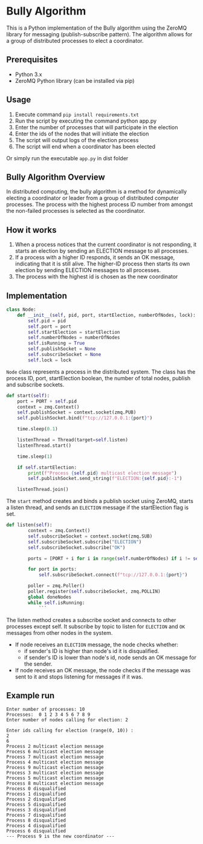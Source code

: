 # Bully Algorithm

This is a Python implementation of the Bully algorithm using the ZeroMQ library for messaging (publish-subscribe pattern). The algorithm allows for a group of distributed processes to elect a coordinator.

## Prerequisites

- Python 3.x
- ZeroMQ Python library (can be installed via pip)

## Usage

1. Execute command `pip install requirements.txt`
2. Run the script by executing the command python app.py
3. Enter the number of processes that will participate in the election
4. Enter the ids of the nodes that will initiate the election
5. The script will output logs of the election process
6. The script will end when a coordinator has been elected

Or simply run the executable `app.py` in dist folder

## Bully Algorithm Overview

In distributed computing, the bully algorithm is a method for dynamically electing a coordinator or leader from a group of distributed computer processes. The process with the highest process ID number from amongst the non-failed processes is selected as the coordinator.

## How it works

1. When a process notices that the current coordinator is not responding, it starts an election by sending an ELECTION message to all processes.
2. If a process with a higher ID responds, it sends an OK message, indicating that it is still alive. The higher-ID process then starts its own election by sending ELECTION messages to all processes.
3. The process with the highest id is chosen as the new coordinator

## Implementation

```py
class Node:
    def __init__(self, pid, port, startElection, numberOfNodes, lock):
        self.pid = pid
        self.port = port
        self.startElection = startElection
        self.numberOfNodes = numberOfNodes
        self.isRunning = True
        self.publishSocket = None
        self.subscribeSocket = None
        self.lock = lock
```

`Node` class represents a process in the distributed system. The class has the process ID, port, startElection boolean, the number of total nodes, publish and subscribe sockets.

```py
def start(self):
    port = PORT + self.pid
    context = zmq.Context()
    self.publishSocket = context.socket(zmq.PUB)
    self.publishSocket.bind(f"tcp://127.0.0.1:{port}")

    time.sleep(0.1)

    listenThread = Thread(target=self.listen)
    listenThread.start()

    time.sleep(1)

    if self.startElection:
        print(f"Process {self.pid} multicast election message")
        self.publishSocket.send_string(f"ELECTION:{self.pid}:-1")

    listenThread.join()
```

The `start` method creates and binds a publish socket using ZeroMQ, starts a listen thread, and sends an `ELECTION` message if the startElection flag is set.

````py
def listen(self):
        context = zmq.Context()
        self.subscribeSocket = context.socket(zmq.SUB)
        self.subscribeSocket.subscribe("ELECTION")
        self.subscribeSocket.subscribe("OK")

        ports = [PORT + i for i in range(self.numberOfNodes) if i != self.pid]

        for port in ports:
            self.subscribeSocket.connect(f"tcp://127.0.0.1:{port}")

        poller = zmq.Poller()
        poller.register(self.subscribeSocket, zmq.POLLIN)
        global doneNodes
        while self.isRunning:
            ```
````

The listen method creates a subscribe socket and connects to other processes except self. It subscribe by topic to listen for `ELECTION` and `OK` messages from other nodes in the system.

- If node receives an `ELECTION` message, the node checks whether:
  - if sender's ID is higher than node's id it is disqualified.
  - if sender's ID is lower than node's id, node sends an OK message for the sender.
- If node receives an OK message, the node checks if the message was sent to it and stops listening for messages if it was.

## Example run

```
Enter number of processes: 10
Processes:  0 1 2 3 4 5 6 7 8 9
Enter number of nodes calling for election: 2

Enter ids calling for election (range(0, 10)) :
2
6
Process 2 multicast election message
Process 6 multicast election message
Process 7 multicast election message
Process 4 multicast election message
Process 9 multicast election message
Process 3 multicast election message
Process 5 multicast election message
Process 8 multicast election message
Process 0 disqualified
Process 1 disqualified
Process 2 disqualified
Process 5 disqualified
Process 3 disqualified
Process 7 disqualified
Process 8 disqualified
Process 4 disqualified
Process 6 disqualified
--- Process 9 is the new coordinator ---

```
